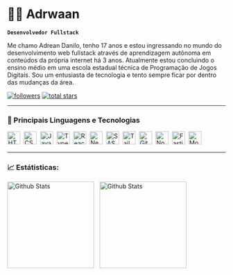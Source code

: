 # 🧑‍💻 Adrwaan
**`Desenvolvedor Fullstack`**

Me chamo Adrean Danilo, tenho 17 anos e estou ingressando no mundo do desenvolvimento web fullstack através de aprendizagem autônoma em conteúdos da própria internet há 3 anos. Atualmente estou concluindo o ensino médio em uma escola estadual técnica de Programação de Jogos Digitais. Sou um entusiasta de tecnologia e tento sempre ficar por dentro das mudanças da área.

<p align="left">
      <a href="https://github.com/Adrwaan?tab=followers">
         <img alt="followers" title="Me siga no Github" src="https://custom-icon-badges.demolab.com/github/followers/Adrwaan?color=236ad3&labelColor=1155ba&style=for-the-badge&logo=github&label=Follow&logoColor=white"/></a>
      <a href="https://github.com/Adrwaan?tab=repositories&sort=stargazers">
         <img alt="total stars" title="Total de estrelas no GitHub" src="https://custom-icon-badges.demolab.com/github/stars/Adrwaan?color=55960c&style=for-the-badge&labelColor=488207&logo=star"/></a>
</p>

---

### 🤖 Principais Linguagens e Tecnologias

<img
  align="left"
  alt="HTML"
  title="HTML"
  width="30px"
  style="padding-right: 5px;"
  src=https://cdn.jsdelivr.net/gh/devicons/devicon@latest/icons/html5/html5-original.svg
/>
<img
  align="left"
  alt="CSS"
  title="CSS"
  width="30px"
  style="padding-right: 5px;"
  src=https://cdn.jsdelivr.net/gh/devicons/devicon@latest/icons/css3/css3-original.svg
/>
<img
  align="left"
  alt="JavaScript"
  title="JavaScript"
  width="30px"
  style="padding-right: 5px;"
  src=https://cdn.jsdelivr.net/gh/devicons/devicon@latest/icons/javascript/javascript-original.svg
/>
<img
  align="left"
  alt="Typescript"
  title="Typescript"
  width="30px"
  style="padding-right: 5px;"
  src=https://cdn.jsdelivr.net/gh/devicons/devicon@latest/icons/typescript/typescript-original.svg
/>
<img
  align="left"
  alt="React"
  title="React"
  width="30px"
  style="padding-right: 5px;"
  src=https://cdn.jsdelivr.net/gh/devicons/devicon@latest/icons/react/react-original.svg
/>
<img
  align="left"
  alt="NextJS"
  title="NextJS"
  width="30px"
  style="padding-right: 5px;"
  src="https://cdn.jsdelivr.net/gh/devicons/devicon@latest/icons/nextjs/nextjs-original.svg"
/>
<img
  align="left"
  alt="SASS"
  title="SASS"
  width="30px"
  style="padding-right: 5px;"
  src="https://cdn.jsdelivr.net/gh/devicons/devicon@latest/icons/sass/sass-original.svg"
/>
<img
  align="left"
  alt="TailwindCSS"
  title="TailwindCSS"
  width="30px"
  style="padding-right: 5px;"
  src="https://cdn.jsdelivr.net/gh/devicons/devicon@latest/icons/tailwindcss/tailwindcss-original.svg"
/>
<img
  align="left"
  alt="Git"
  title="Git"
  width="30px"
  style="padding-right: 5px;"
  src="https://cdn.jsdelivr.net/gh/devicons/devicon@latest/icons/git/git-original.svg"
/>
<img
  align="left"
  alt="NodeJS"
  title="NodeJS"
  width="30px"
  style="padding-right: 5px;"
  src="https://cdn.jsdelivr.net/gh/devicons/devicon@latest/icons/nodejs/nodejs-original.svg"
/>
<img
  align="left"
  alt="Fastify"
  title="Fastify"
  width="30px"
  style="padding-right: 5px;"
  src="https://cdn.jsdelivr.net/gh/devicons/devicon@latest/icons/fastify/fastify-plain.svg"
/>
<img
  align="left"
  alt="MongoDB"
  title="MongoDB"
  width="30px"
  style="padding-right: 5px;"
  src="https://cdn.jsdelivr.net/gh/devicons/devicon@latest/icons/mongodb/mongodb-original.svg"
/>

<br />
<br />

---

### 📈 Estátisticas:

<p style="min-height: max-content; min-width: max-content;">
      <img
        align="left"
        alt="Github Stats"
        height="200"
        style="padding: 0 10px 10px 0"
        src="https://github-readme-stats.vercel.app/api?username=Adrwaan&include_all_commits=true&show_icons=true&hide=prs&locale=pt-br&theme=dark"
      />
      <img
        align="left"
        alt="Github Stats"
        height="200"
        style="padding: 0 10px 10px 0"
        src="https://github-readme-stats.vercel.app/api/top-langs?username=Adrwaan&locale=pt-br&theme=dark&layout=compact&custom_title=Tecnologias&langs_count=8"
      />
</p>
